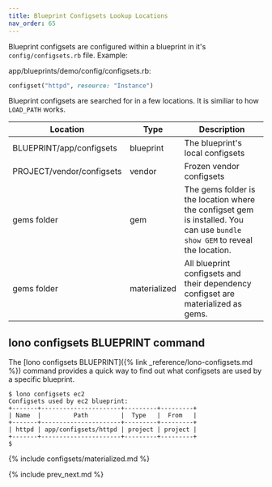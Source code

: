 ```yaml
---
title: Blueprint Configsets Lookup Locations
nav_order: 65
---
```


Blueprint configsets are configured within a blueprint in it's `config/configsets.rb` file.  Example:

app/blueprints/demo/config/configsets.rb:

```ruby
configset("httpd", resource: "Instance")
```

Blueprint configsets are searched for in a few locations. It is similiar to how `LOAD_PATH` works.

Location | Type | Description
--- | --- | ---
BLUEPRINT/app/configsets | blueprint | The blueprint's local configsets
PROJECT/vendor/configsets | vendor | Frozen vendor configsets
gems folder | gem | The gems folder is the location where the configset gem is installed. You can use `bundle show GEM` to reveal the location.
gems folder | materialized | All blueprint configsets and their dependency configset are materialized as gems.

## lono configsets BLUEPRINT command

The [lono configsets BLUEPRINT]({% link _reference/lono-configsets.md %}) command provides a quick way to find out what configsets are used by a specific blueprint.

    $ lono configsets ec2
    Configsets used by ec2 blueprint:
    +-------+----------------------+---------+---------+
    | Name  |         Path         |  Type   |  From   |
    +-------+----------------------+---------+---------+
    | httpd | app/configsets/httpd | project | project |
    +-------+----------------------+---------+---------+
    $

{% include configsets/materialized.md %}

{% include prev_next.md %}
